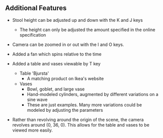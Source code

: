 Additional Features
---------------------- 
- Stool height can be adjusted up and down with the K and J keys
  - The height can only be adjusted the amount specified in the online specification

- Camera can be zoomed in or out with the I and O keys.

- Added a fan which spins relative to the time

- Added a table and vases viewable by T key
  - Table 'Bjursta'
    - A matching product on Ikea's website
  - Vases
    - Bowl, goblet, and large vase
    - Hand-modeled cylinders, augmented by different variations on a sine wave
	- These are just examples. Many more variations could be modeled by
	  adjusting the parameters

- Rather than revolving around the origin of the scene, the camera revolves
  around (0, 36, 0). This allows for the table and vases to be viewed more easily.
